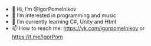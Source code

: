 - 👋 Hi, I’m @IgorPomelnikov
- 👀 I’m interested in programming and music
- 🌱 I’m currently learning C#, Unity and Html
- 📫 How to reach me: https://vk.com/igorpomelnikov or https://t.me/IgorPom

<!---
IgorPomelnikov/IgorPomelnikov is a ✨ special ✨ repository because its `README.md` (this file) appears on your GitHub profile.
You can click the Preview link to take a look at your changes.
--->
